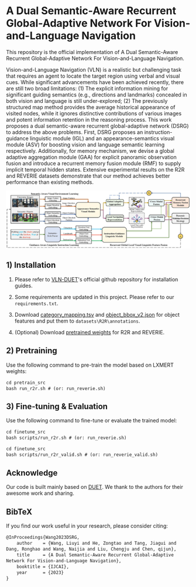 # A Dual Semantic-Aware Recurrent Global-Adaptive Network For Vision-and-Language Navigation

This repository is the official implementation of A Dual Semantic-Aware Recurrent Global-Adaptive Network For Vision-and-Language Navigation. 


Vision-and-Language Navigation (VLN) is a realistic but challenging task that requires an agent to locate the target region using verbal and visual cues. While significant advancements have been achieved recently, there are still two broad limitations: (1) The explicit information mining for significant guiding semantics (e.g., directions and landmarks) concealed in both vision and language is still under-explored; (2) The previously structured map method provides the average historical appearance of visited nodes, while it ignores distinctive contributions of various images and potent information retention in the reasoning process. This work proposes a dual semantic-aware recurrent global-adaptive network (DSRG) to address the above problems. First, DSRG proposes an instruction-guidance linguistic module (IGL) and an appearance-semantics visual module (ASV) for boosting vision and language semantic learning respectively. Additionally, for memory mechanism, we devise a global adaptive aggregation module (GAA) for explicit panoramic observation fusion and introduce a recurrent memory fusion module (RMF) to supply implicit temporal hidden states. Extensive experimental results on the R2R and REVERIE datasets demonstrate that our method achieves better performance than existing methods.

![framework](files/DSRG_Overall.jpg)


## 1) Installation

1. Please refer to [VLN-DUET](https://github.com/cshizhe/VLN-DUET)'s official github repository for installation guides.

2. Some requirements are updated in this project. Please refer to our `requirements.txt`.

3. Download [category_mapping.tsv](https://www.dropbox.com/s/i5fid7fcaie2xpm/category_mapping.tsv?dl=0) and [object_bbox_v2.json](https://www.dropbox.com/s/rvt6xdf42ah2d8b/object_bbox_v2.json?dl=0) for object features and put them to `datasets\R2R\annotations`.

4. (Optional) Download [pretrained weights](https://www.dropbox.com/scl/fo/fn4mp70wsa21og3zbk8jm/h?dl=0&rlkey=12m8oghwmki0kt9iutzv3tzlv) for R2R and REVERIE.


## 2) Pretraining

Use the following command to pre-train the model based on LXMERT weights:
```pretrain
cd pretrain_src
bash run_r2r.sh # (or: run_reverie.sh)
```

## 3) Fine-tuning & Evaluation

Use the following command to fine-tune or evaluate the trained model:
```finetune
cd finetune_src
bash scripts/run_r2r.sh # (or: run_reverie.sh)
```

```Evaluation
cd finetune_src
bash scripts/run_r2r_valid.sh # (or: run_reverie_valid.sh)
```

## Acknowledge
Our code is built mainly based on [DUET](https://github.com/cshizhe/VLN-DUET). We thank to the authors for their awesome work and sharing.


## BibTeX
If you find our work useful in your research, please consider citing:
```
@InProceedings{Wang2023DSRG,
    author    = {Wang, Liuyi and He, Zongtao and Tang, Jiagui and Dang, Ronghao and Wang, Naijia and Liu, Chengju and Chen, qijun},
    title     = {A Dual Semantic-Aware Recurrent Global-Adaptive Network For Vision-and-Language Navigation},
    booktitle = {IJCAI},
    year      = {2023}
}
```

